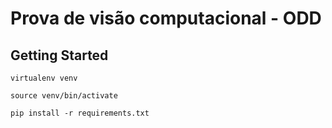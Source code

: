 # Prova de visão computacional - ODD

## Getting Started

    virtualenv venv
    
    source venv/bin/activate

    pip install -r requirements.txt
